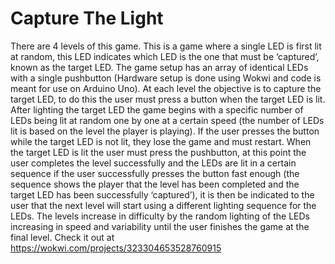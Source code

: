 # Capture The Light

There are 4 levels of this game. This is a game where a single LED is first lit at random, this LED indicates which LED is the one that must be ‘captured’, known as the target LED. The game setup has an array of identical LEDs with a single pushbutton (Hardware setup is done using Wokwi and code is meant for use on Arduino Uno). At each level the objective is to capture the target LED, to do this the user must press a button when the target LED is lit. After lighting the target LED the game begins with a specific number of LEDs being lit at random one by one at a certain speed (the number of LEDs lit is based on the level the player is playing). If the user presses the button while the target LED is not lit, they lose the game and must restart. When the target LED is lit the user must press the pushbutton, at this point the user completes the level successfully and the LEDs are lit in a certain sequence if the user successfully presses the button fast enough (the sequence shows the player that the level has been completed and the target LED has been successfully ‘captured’), it is then be indicated to the user that the next level will start using a different lighting sequence for the LEDs. The levels increase in difficulty by the random lighting of the LEDs increasing in speed and variability until the user finishes the game at the final level. Check it out at https://wokwi.com/projects/323304653528760915
